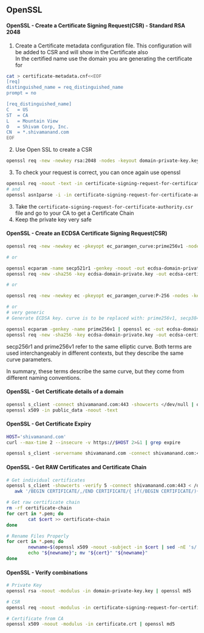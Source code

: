 ## OpenSSL

#### OpenSSL - Create a Certificate Signing Request(CSR) - Standard RSA 2048
1. Create a Certificate metadata configuration file. This configuration will be added to CSR and will show in the Certificate also  
In the certified name use the domain you are generating the certificate for
```bash
cat > certificate-metadata.cnf<<EOF
[req]
distinguished_name = req_distinguished_name
prompt = no

[req_distinguished_name]
C   = US
ST  = CA
L   = Mountain View
O   = Shivam Corp, Inc.
CN  = *.shivamanand.com
EOF
```
2. Use Open SSL to create a CSR
```bash
openssl req -new -newkey rsa:2048 -nodes -keyout domain-private-key.key -out certificate-signing-request-for-certificate-authority.csr -config certificate-metadata.cnf
```
3. To check your request is correct, you can once again use openssl
```bash
openssl req -noout -text -in certificate-signing-request-for-certificate-authority.csr
# and
openssl asn1parse -i -in certificate-signing-request-for-certificate-authority.csr
```
3. Take the `certificate-signing-request-for-certificate-authority.csr ` file and go to your CA to get a Certificate Chain
4. Keep the private key very safe

#### OpenSSL - Create an ECDSA Certificate Signing Request(CSR)
```bash
openssl req -new -newkey ec -pkeyopt ec_paramgen_curve:prime256v1 -nodes -keyout ecdsa-domain-private.key -out ecdsa-certificate-signing-request-for-certificate-authority.csr -config certificate-metadata.cnf

# or

openssl ecparam -name secp521r1 -genkey -noout -out ecdsa-domain-private.key
openssl req -new -sha256 -key ecdsa-domain-private.key -out ecdsa-certificate-signing-request-for-certificate-authority.csr -config certificate-metadata.cnf

# or

openssl req -new -newkey ec -pkeyopt ec_paramgen_curve:P-256 -nodes -keyout ecdsa-domain-private.key -out ecdsa-certificate-signing-request-for-certificate-authority.csr -config certificate-metadata.cnf

# or 
# very generic
# Generate ECDSA key. curve is to be replaced with: prime256v1, secp384r1, secp521r1, or any other supported elliptic curve:

openssl ecparam -genkey -name prime256v1 | openssl ec -out ecdsa-domain-private.key
openssl req -new -sha256 -key ecdsa-domain-private.key -out ecdsa-certificate-signing-request-for-certificate-authority.csr -config certificate-metadata.cnf
```

secp256r1 and prime256v1 refer to the same elliptic curve. Both terms are used interchangeably in different contexts, but they describe the same curve parameters.

In summary, these terms describe the same curve, but they come from different naming conventions. 
#### OpenSSL - Get Certificate details of a domain 
```bash
openssl s_client -connect shivamanand.com:443 -showcerts </dev/null | openssl x509 -outform pem > public_data
openssl x509 -in public_data -noout -text

```
#### OpenSSL - Get Certificate Expiry 
```bash
HOST='shivamanand.com'
curl --max-time 2 --insecure -v https://$HOST 2>&1 | grep expire
```
```bash
openssl s_client -servername shivamanand.com -connect shivamanand.com:443 < /dev/null | openssl x509 -text  | grep "Not After"
```


#### OpenSSL - Get RAW Certificates and Certificate Chain
```bash
# Get individual certificates
openssl s_client -showcerts -verify 5 -connect shivamanand.com:443 < /dev/null |
   awk '/BEGIN CERTIFICATE/,/END CERTIFICATE/{ if(/BEGIN CERTIFICATE/){a++}; out="cert"a".pem"; print >out}'

# Get raw certificate chain
rm -rf certificate-chain
for cert in *.pem; do 
        cat $cert >> certificate-chain
done

# Rename Files Properly
for cert in *.pem; do 
        newname=$(openssl x509 -noout -subject -in $cert | sed -nE 's/.*CN ?= ?(.*)/\1/; s/[ ,.*]/_/g; s/__/_/g; s/_-_/-/; s/^_//g;p' | tr '[:upper:]' '[:lower:]').pem
        echo "${newname}"; mv "${cert}" "${newname}" 
done
```
#### OpenSSL - Verify combinations
```bash
# Private Key
openssl rsa -noout -modulus -in domain-private-key.key | openssl md5

# CSR 
openssl req -noout -modulus -in certificate-signing-request-for-certificate-authority.csr | openssl md5

# Certificate from CA
openssl x509 -noout -modulus -in certificate.crt | openssl md5
```


